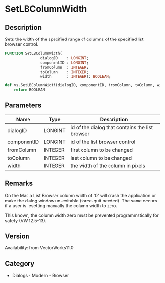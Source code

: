 # SetLBColumnWidth

## Description
Sets the width of the specified range of columns of the specified list browser control.

```pascal
FUNCTION SetLBColumnWidth(
				dialogID    : LONGINT;
				componentID : LONGINT;
				fromColumn  : INTEGER;
				toColumn    : INTEGER;
				width       : INTEGER): BOOLEAN;
```

```python
def vs.SetLBColumnWidth(dialogID, componentID, fromColumn, toColumn, width):
    return BOOLEAN
```

## Parameters
|Name|Type|Description|
|---|---|---|
|dialogID|LONGINT|id of the dialog that contains the list browser|
|componentID|LONGINT|id of the list browser control|
|fromColumn|INTEGER|first column to be changed|
|toColumn|INTEGER|last column to be changed|
|width|INTEGER|the width of the column in pixels|

## Remarks
On the Mac a List Browser column width of '0' will crash the application or make the dialog window un-exitable (force-quit needed). The same occurs if a user is resetting manually the column width to zero.

This known, the column width zero must be prevented programmatically for safety (VW 12.5-13).

## Version
Availability: from VectorWorks11.0

## Category
* Dialogs - Modern - Browser

